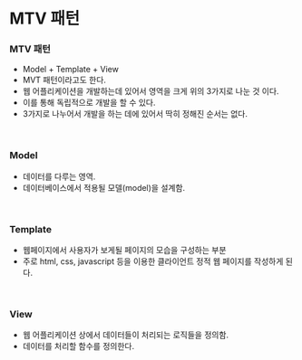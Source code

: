 # MTV 패턴


### MTV 패턴
- Model + Template + View
- MVT 패턴이라고도 한다.
- 웹 어플리케이션을 개발하는데 있어서 영역을 크게 위의 3가지로 나눈 것 이다.
- 이를 통해 독립적으로 개발을 할 수 있다.
- 3가지로 나누어서 개발을 하는 데에 있어서 딱히 정해진 순서는 없다.

<br>

### Model
- 데이터를 다루는 영역.
- 데이터베이스에서 적용될 모델(model)을 설계함.

<br>

### Template
- 웹페이지에서 사용자가 보게될 페이지의 모습을 구성하는 부분
- 주로 html, css, javascript 등을 이용한 클라이언트 정적 웹 페이지를 작성하게 된다.

<br>

### View
- 웹 어플리케이션 상에서 데이터들이 처리되는 로직들을 정의함.
- 데이터를 처리할 함수를 정의한다.

